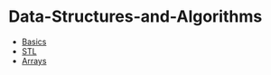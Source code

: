 # Data-Structures-and-Algorithms
* [Basics](https://github.com/arderagarwal/Data-Structures-and-Algorithms/tree/main/Basics)
* [STL](https://github.com/arderagarwal/Data-Structures-and-Algorithms/tree/main/STL)
* [Arrays](https://github.com/arderagarwal/Data-Structures-and-Algorithms/tree/main/Arrays)


